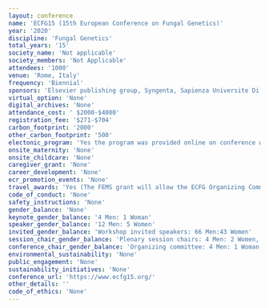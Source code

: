 ```yaml
---
layout: conference 
name: 'ECFG15 (15th European Conference on Fungal Genetics)'
year: '2020'
discipline: 'Fungal Genetics'
total_years: '15'
society_name: 'Not applicable'
society_members: 'Not Applicable'
attendees: '1000'
venue: 'Rome, Italy'
frequency: 'Biennial'
sponsors: 'Elsevier publishing group, Syngenta, Sapienza Universite Di Roma. Novozymes, FEMS (Federation of European Microbiological Soceties),  Sapienza Innovazione, FEMS, SIPaV, SARA ENViMOB, BioAware, aquilabiolabs, FungiDB, toxins, microorganism, Elsevier'
virtual_option: 'None'
digital_archives: 'None'
attendance_cost: ' $2000-$4000'
registration_fee: '$271-$704'
carbon_footprint: '2000'
other_carbon_footprint: '500'
electonic_program: 'Yes the program was provided online on conference website.'
onsite_maternity: 'None'
onsite_childcare: 'None'
caregiver_grant: 'None'
career_development: 'None'
ecr_promotion_events: 'None'
travel_awards: 'Yes (The FEMS grant will allow the ECFG Organizing Committee to financially support a maximum of 20 participants. The selected participants will receive 400 euro each to cover travel and accommodation expenses: Eligibility:   be a member of a FEMS Member Society* or be recommended by such a member     be an Early Career Scientist**     be an Active Microbiologist     be presenting author at the meeting (oral or poster)  '
code_of_conduct: 'None'
safety_instructions: 'None'
gender_balance: 'None'
keynote_gender_balance: '4 Men: 1 Woman'
speaker_gender_balance: '12 Men: 5 Women'
invited_gender_balance: 'Workshop invited speakers: 66 Men:43 Women'
session_chair_gender_balance: 'Plenary session chairs: 4 Men: 2 Women, Satelite Workshop Chairs: 12 Men: 8 women'
conference_chair_gender_balance: 'Organizing committee: 4 Men: 1 Woman, International scientific Committee: 19 Men: 4 Women, Italian Scientific Committee: 17 Men: 8 Women'
environmental_sustainability: 'None'
public_engagement: 'None'
sustainability_initiatives: 'None'
conference_url: 'https://www.ecfg15.org/'
other_details: ''
code_of_ethics: 'None'
---
```

